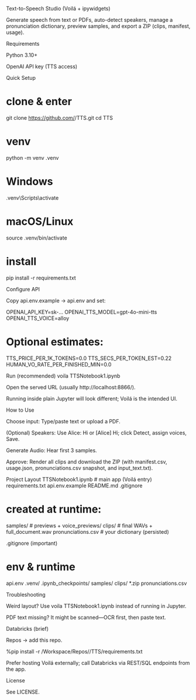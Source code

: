 Text-to-Speech Studio (Voilá + ipywidgets)

Generate speech from text or PDFs, auto-detect speakers, manage a pronunciation dictionary, preview samples, and export a ZIP (clips, manifest, usage).

Requirements

Python 3.10+

OpenAI API key (TTS access)

Quick Setup
# clone & enter
git clone https://github.com/<you>/TTS.git
cd TTS

# venv
python -m venv .venv
# Windows
.venv\Scripts\activate
# macOS/Linux
source .venv/bin/activate

# install
pip install -r requirements.txt

Configure API

Copy api.env.example → api.env and set:

OPENAI_API_KEY=sk-...
OPENAI_TTS_MODEL=gpt-4o-mini-tts
OPENAI_TTS_VOICE=alloy
# Optional estimates:
TTS_PRICE_PER_1K_TOKENS=0.0
TTS_SECS_PER_TOKEN_EST=0.22
HUMAN_VO_RATE_PER_FINISHED_MIN=0.0

Run (recommended)
voila TTSNotebook1.ipynb


Open the served URL (usually http://localhost:8866/).

Running inside plain Jupyter will look different; Voilá is the intended UI.

How to Use

Choose input: Type/paste text or upload a PDF.

(Optional) Speakers: Use Alice: Hi or [Alice] Hi; click Detect, assign voices, Save.

Generate Audio: Hear first 3 samples.

Approve: Render all clips and download the ZIP (with manifest.csv, usage.json, pronunciations.csv snapshot, and input_text.txt).

Project Layout
TTSNotebook1.ipynb       # main app (Voilá entry)
requirements.txt
api.env.example
README.md
.gitignore
# created at runtime:
samples/                 # previews + voice_previews/
clips/                   # final WAVs + full_document.wav
pronunciations.csv       # your dictionary (persisted)

.gitignore (important)
# env & runtime
api.env
.venv/
.ipynb_checkpoints/
samples/
clips/
*.zip
pronunciations.csv

Troubleshooting

Weird layout? Use voila TTSNotebook1.ipynb instead of running in Jupyter.

PDF text missing? It might be scanned—OCR first, then paste text.

Databricks (brief)

Repos → add this repo.

%pip install -r /Workspace/Repos/<you>/TTS/requirements.txt

Prefer hosting Voilá externally; call Databricks via REST/SQL endpoints from the app.

License

See LICENSE.
